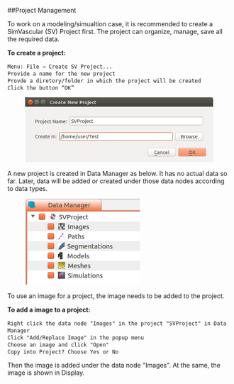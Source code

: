 ##Project Management

To work on a modeling/simualtion case, it is recommended to create a SimVascular (SV) Project first. The project can organize, manage, save all the required data. 

**To create a project:**

	Menu: File → Create SV Project...
	Provide a name for the new project
	Provde a diretory/folder in which the project will be created
	Click the button “OK”

<figure>
  <img class="svImg svImgMd" src="documentation/quickguide/imgs/newprojectdialog.png"> 
  <figcaption class="svCaption" ></figcaption>
</figure>

A new project is created in Data Manager as below. It has no actual data so far. Later, data will be added or created under those data nodes according to data types.

<figure>
  <img class="svImg svImgSm" src="documentation/quickguide/imgs/emptyproject.png"> 
  <figcaption class="svCaption" ></figcaption>
</figure>

To use an image for a project, the image needs to be added to the project. 

**To add a image to a project:**

	Right click the data node "Images" in the project "SVProject" in Data Manager
	Click "Add/Replace Image" in the popup menu
	Choose an image and click "Open"
	Copy into Project? Choose Yes or No

Then the image is added under the data node "Images". At the same, the image is shown in Display.
